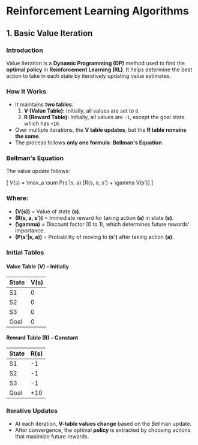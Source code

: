 # Reinforcement Learning Algorithms

## 1. Basic Value Iteration

### Introduction

Value Iteration is a **Dynamic Programming (DP)** method used to find the **optimal policy** in **Reinforcement Learning (RL)**. It helps determine the best action to take in each state by iteratively updating value estimates.

### How It Works

- It maintains **two tables**:
  1. **V (Value Table):** Initially, all values are set to `0`.
  2. **R (Reward Table):** Initially, all values are `-1`, except the goal state which has `+10`.
- Over multiple iterations, the **V table updates**, but the **R table remains the same**.
- The process follows **only one formula**: **Bellman's Equation**.

### Bellman's Equation

The value update follows:

\[
V(s) = \max_a \sum P(s'|s, a) [R(s, a, s') + \gamma V(s')]
\]

### Where:

- **\(V(s)\)** = Value of state **\(s\)**.
- **\(R(s, a, s')\)** = Immediate reward for taking action **\(a\)** in state **\(s\)**.
- **\(\gamma\)** = Discount factor (0 to 1), which determines future rewards' importance.
- **\(P(s'|s, a)\)** = Probability of moving to **\(s'\)** after taking action **\(a\)**.

### Initial Tables

#### **Value Table (V) – Initially**

| State | V(s) |
| ----- | ---- |
| S1    | 0    |
| S2    | 0    |
| S3    | 0    |
| Goal  | 0    |

#### **Reward Table (R) – Constant**

| State | R(s) |
| ----- | ---- |
| S1    | -1   |
| S2    | -1   |
| S3    | -1   |
| Goal  | +10  |

### Iterative Updates

- At each iteration, **V-table values change** based on the Bellman update.
- After convergence, the optimal **policy** is extracted by choosing actions that maximize future rewards.
